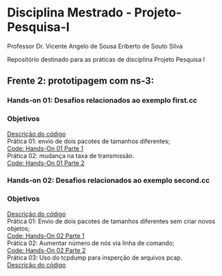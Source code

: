 # Disciplina Mestrado -  Projeto-Pesquisa-I
Professor Dr. Vicente Angelo de Sousa
Eriberto de Souto Silva

Repositório destinado para as práticas de disciplina Projeto Pesquisa I

## Frente 2: prototipagem com ns-3:
### Hands-on 01: Desafios relacionados ao exemplo first.cc 
### Objetivos
[Descrição do código](http://localhost:8888/notebooks/Hands-On-01.ipynb#) <br/>
Prática 01: envio de dois pacotes de tamanhos diferentes;</br>
[Code: Hands-On 01 Parte 1](https://github.com/eribertogppcom/Pesquisa_Mestrado/blob/main/handsON0101.cc) <br/>
Prática 02: mudança na taxa de transmissão.</br>
[Code: Hands-On 01 Parte 2](https://github.com/eribertogppcom/Pesquisa_Mestrado/blob/main/handsON01p2.cc) <br/>

### Hands-on 02: Desafios relacionados ao exemplo second.cc 
### Objetivos
[Descrição do código](http://localhost:8889/notebooks/Hands-On-02.ipynb)<br/>
Prática 01: Envio de dois pacotes de tamanhos diferentes sem criar novos objetos;</br>
[Code: Hands-On 02 Parte 1](https://github.com/eribertogppcom/Pesquisa_Mestrado/blob/main/handsON02p1.cc) <br/>
Prática 02: Aumentar número de nós via linha de comando;</br>
[Code: Hands-On 02 Parte 2](https://github.com/eribertogppcom/Pesquisa_Mestrado/blob/main/handsON2p2.cc) <br/>
Prática 03: Uso do tcpdump para insperção de arquivos pcap.</br>
[Descrição do código](http://localhost:8889/notebooks/Hands-On-02.ipynb)<br/>



    


